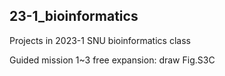 ## 23-1_bioinformatics
Projects in 2023-1 SNU bioinformatics class

Guided mission 1~3
free expansion: draw Fig.S3C

